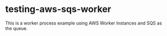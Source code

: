 testing-aws-sqs-worker
======================

This is a worker process example using AWS Worker Instances and SQS as the queue.
